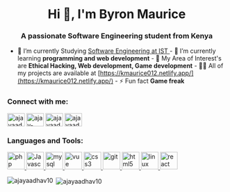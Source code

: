 <h1 align="center">Hi 👋, I'm Byron Maurice </h1>
<h3 align="center">A passionate Software Engineering student from Kenya</h3>

<!-- <p align="left">
  <img src="https://reecebyron1.netlify.app/assets/img/portfolio/me.jpeg" />
</p>
 -->
<!-- <p align="left">
  <a href="https://github.com/ryo-ma/github-profile-trophy"
    ><img
      src="https://reecebyron1.netlify.app/assets/img/portfolio/me.jpeg"
      alt="image not found"
  /></a>
</p> -->
<!-- <p align="left">
  <a href="https://twitter.com/ajayaadhav" target="blank"
    ><img
      src="https://img.shields.io/twitter/follow/ajayaadhav?logo=twitter&style=for-the-badge"
      alt="twitter"
  /></a>
</p> -->

- 🔭 I’m currently Studying [Software Engineering at IST
](https://isteducation.com) - 🌱 I’m currently learning **programming and web
development** - 👯 My Area of Interest's are **Ethical Hacking, Web development,
Game development** - 👨‍💻 All of my projects are available at
[https://kmaurice012.netlify.app/](https://kmaurice012.netlify.app/) - ⚡ Fun
fact **Game freak**

<h3 align="left">Connect with me:</h3>
<p align="left">
  <a href="https://twitter.com/" target="blank"
    ><img
      align="center"
      src="https://raw.githubusercontent.com/rahuldkjain/github-profile-readme-generator/master/src/images/icons/Social/twitter.svg"
      alt="ajayaadhav"
      height="30"
      width="40"
  /></a>
  <a href="https://www.linkedin.com/in/king-maurice/" target="blank"
    ><img
      align="center"
      src="https://raw.githubusercontent.com/rahuldkjain/github-profile-readme-generator/master/src/images/icons/Social/linked-in-alt.svg"
      alt="ajay-aadhav-251773170"
      height="30"
      width="40"
  /></a>
  <a href="https://fb.com/" target="blank"
    ><img
      align="center"
      src="https://raw.githubusercontent.com/rahuldkjain/github-profile-readme-generator/master/src/images/icons/Social/facebook.svg"
      alt="ajayaadhav10"
      height="30"
      width="40"
  /></a>
  <a href="https://instagram.com/" target="blank"
    ><img
      align="center"
      src="https://raw.githubusercontent.com/rahuldkjain/github-profile-readme-generator/master/src/images/icons/Social/instagram.svg"
      alt="ajayaadhav"
      height="30"
      width="40"
  /></a>
</p>

<h3 align="left">Languages and Tools:</h3>
<p align="left">
    <a href="https://www.php.net" target="_blank" rel="noreferrer">
        <img
          src="https://cdn-icons-png.flaticon.com/512/652/652216.png"
          alt="php"
          width="40"
          height="40"
        />
      </a>
      <a href="https://aws.amazon.com" target="_blank" rel="noreferrer">
        <img
          src="https://cdn-icons-png.flaticon.com/512/721/721671.png"
          alt="Javascript"
          width="40"
          height="40"
        />
      </a>
      <a href="https://www.mysql.com/" target="_blank" rel="noreferrer">
        <img
          src="https://cdn-icons-png.flaticon.com/512/288/288882.png"
          alt="mysql"
          width="40"
          height="40"
        />
      </a>
  <a href="https://www.arduino.cc/" target="_blank" rel="noreferrer">
    <img
      src="https://img.icons8.com/windows/344/vuejs.png"
      alt="vue"
      width="40"
      height="40"
    />
  </a>
   
  
  <!-- <a href="https://getbootstrap.com" target="_blank" rel="noreferrer">
    <img
      src="https://raw.githubusercontent.com/devicons/devicon/master/icons/bootstrap/bootstrap-plain-wordmark.svg"
      alt="bootstrap"
      width="40"
      height="40"
    />
  </a> -->
  <!-- <a href="https://couchdb.apache.org/" target="_blank" rel="noreferrer">
    <img
      src="https://raw.githubusercontent.com/devicons/devicon/0d6c64dbbf311879f7d563bfc3ccf559f9ed111c/icons/couchdb/couchdb-original.svg"
      alt="couchdb"
      width="40"
      height="40"
    />
  </a> -->
  <a href="https://www.w3schools.com/css/" target="_blank" rel="noreferrer">
    <img
      src="https://img.icons8.com/ios-filled/344/css3.png"
      alt="css3"
      width="40"
      height="40"
    />
  </a>
  <a href="https://git-scm.com/" target="_blank" rel="noreferrer">
    <img
      src="https://cdn-icons-png.flaticon.com/512/1240/1240970.png"
      alt="git"
      width="40"
      height="40"
    />
  </a>
  <!-- <a href="https://hadoop.apache.org/" target="_blank" rel="noreferrer">
    <img
      src="https://www.vectorlogo.zone/logos/apache_hadoop/apache_hadoop-icon.svg"
      alt="hadoop"
      width="40"
      height="40"
    />
  </a> -->
  <!-- <a href="https://hive.apache.org/" target="_blank" rel="noreferrer">
    <img
      src="https://www.vectorlogo.zone/logos/apache_hive/apache_hive-icon.svg"
      alt="hive"
      width="40"
      height="40"
    />
  </a> -->
  <a href="https://www.w3.org/html/" target="_blank" rel="noreferrer">
    <img
      src="https://img.icons8.com/ios-filled/344/html-5--v1.png"
      alt="html5"
      width="40"
      height="40"
    />
  </a>
  <!-- <a href="https://www.java.com" target="_blank" rel="noreferrer">
    <img
      src="https://raw.githubusercontent.com/devicons/devicon/master/icons/java/java-original.svg"
      alt="java"
      width="40"
      height="40"
    />
  </a> -->
  <a href="https://www.linux.org/" target="_blank" rel="noreferrer">
    <img
      src="https://img.icons8.com/ios-filled/344/linux.png"
      alt="linux"
      width="40"
      height="40"
    />
  </a>
  <!-- <a href="https://www.mathworks.com/" target="_blank" rel="noreferrer">
    <img
      src="https://upload.wikimedia.org/wikipedia/commons/2/21/Matlab_Logo.png"
      alt="matlab"
      width="40"
      height="40"
    />
  </a> -->
  
  <!-- <a href="https://opencv.org/" target="_blank" rel="noreferrer">
    <img
      src="https://www.vectorlogo.zone/logos/opencv/opencv-icon.svg"
      alt="opencv"
      width="40"
      height="40"
    />
  </a> -->
  <!-- <a href="https://www.oracle.com/" target="_blank" rel="noreferrer">
    <img
      src="https://raw.githubusercontent.com/devicons/devicon/master/icons/oracle/oracle-original.svg"
      alt="oracle"
      width="40"
      height="40"
    />
  </a> -->
  <!-- <a href="https://pandas.pydata.org/" target="_blank" rel="noreferrer">
    <img
      src="https://raw.githubusercontent.com/devicons/devicon/2ae2a900d2f041da66e950e4d48052658d850630/icons/pandas/pandas-original.svg"
      alt="pandas"
      width="40"
      height="40"
    />
  </a> -->
 
  <!-- <a href="https://www.postgresql.org" target="_blank" rel="noreferrer">
    <img
      src="https://raw.githubusercontent.com/devicons/devicon/master/icons/postgresql/postgresql-original-wordmark.svg"
      alt="postgresql"
      width="40"
      height="40"
    />
  </a> -->
  <!-- <a href="https://www.python.org" target="_blank" rel="noreferrer">
    <img
      src="https://raw.githubusercontent.com/devicons/devicon/master/icons/python/python-original.svg"
      alt="python"
      width="40"
      height="40"
    />
  </a> -->
  <!-- <a href="https://pytorch.org/" target="_blank" rel="noreferrer">
    <img
      src="https://www.vectorlogo.zone/logos/pytorch/pytorch-icon.svg"
      alt="pytorch"
      width="40"
      height="40"
    />
  </a> -->
  <a href="https://reactjs.org/" target="_blank" rel="noreferrer">
    <img
      src="https://img.icons8.com/dotty/344/react.png"
      alt="react"
      width="40"
      height="40"
    />
  </a>
  <!-- <a href="https://scikit-learn.org/" target="_blank" rel="noreferrer">
    <img
      src="https://upload.wikimedia.org/wikipedia/commons/0/05/Scikit_learn_logo_small.svg"
      alt="scikit_learn"
      width="40"
      height="40"
    />
  </a>
  <a href="https://www.selenium.dev" target="_blank" rel="noreferrer">
    <img
      src="https://raw.githubusercontent.com/detain/svg-logos/780f25886640cef088af994181646db2f6b1a3f8/svg/selenium-logo.svg"
      alt="selenium"
      width="40"
      height="40"
    />
  </a> -->
  <!-- <a href="https://www.tensorflow.org" target="_blank" rel="noreferrer">
    <img
      src="https://www.vectorlogo.zone/logos/tensorflow/tensorflow-icon.svg"
      alt="tensorflow"
      width="40"
      height="40"
    />
  </a> -->
</p>

<p>
  <img
    align="left"
    src="https://github-readme-stats.vercel.app/api/top-langs?username=kmaurice012&show_icons=true&locale=en&layout=compact"
    alt="ajayaadhav10"
  />
</p>

<p>
  &nbsp;<img
    align="center"
    src="https://github-readme-stats.vercel.app/api?username=kmaurice012&show_icons=true&locale=en"
    alt="ajayaadhav10"
  />
</p>
